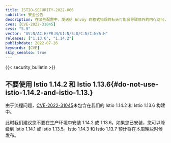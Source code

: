 ```yaml
---
title: ISTIO-SECURITY-2022-006
subtitle: 安全公告
description: 在某些配置中，发送给 Envoy 的格式错误的标头可能会导致意外的内存访问，从而导致未定义的行为或崩溃。
cves: [CVE-2022-31045]
cvss: "5.9"
vector: "AV:N/AC:H/PR:N/UI:N/S:U/C:N/I:N/A:H"
releases: ["1.13.6", "1.14.2"]
publishdate: 2022-07-26
keywords: [CVE]
skip_seealso: true
---
```


{{< security_bulletin >}}

## 不要使用 Istio 1.14.2 和 Istio 1.13.6{#do-not-use-istio-1.14.2-and-istio-1.13.}

由于流程问题，[CVE-2022-31045](/zh/news/security/istio-security-2022-005/#cve-2022-31045)未包含在我们的 Istio 1.14.2 和 Istio 1.13.6 构建中。

此时我们建议您不要在生产环境中安装 1.14.2 或 1.13.6。如果您已安装，您可以降级到 Istio 1.14.1 或 Istio 1.13.5。Istio 1.14.3 和 Istio 1.13.7 预计将在本周晚些时候发布。
